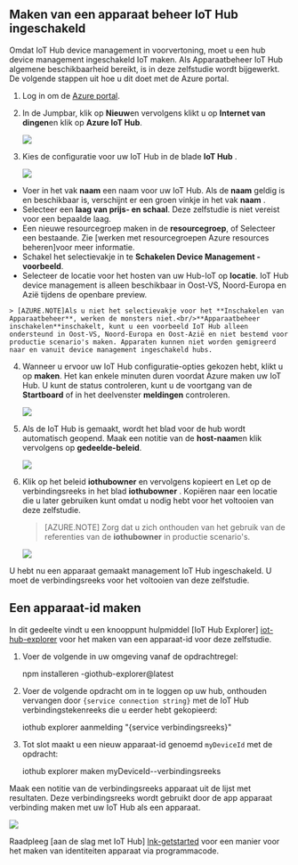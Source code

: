 ## <a name="create-a-device-management-enabled-iot-hub"></a>Maken van een apparaat beheer IoT Hub ingeschakeld

Omdat IoT Hub device management in voorvertoning, moet u een hub device management ingeschakeld IoT maken. Als Apparaatbeheer IoT Hub algemene beschikbaarheid bereikt, is in deze zelfstudie wordt bijgewerkt. De volgende stappen uit hoe u dit doet met de Azure portal.

1.  Log in om de [Azure portal].
2.  In de Jumpbar, klik op **Nieuw**en vervolgens klikt u op **Internet van dingen**en klik op **Azure IoT Hub**.

    ![][img-new-hub]

3.  Kies de configuratie voor uw IoT Hub in de blade **IoT Hub** .

    ![][img-configure-hub]

  -   Voer in het vak **naam** een naam voor uw IoT Hub. Als de **naam** geldig is en beschikbaar is, verschijnt er een groen vinkje in het vak **naam** .
  -   Selecteer een **laag van prijs- en schaal**. Deze zelfstudie is niet vereist voor een bepaalde laag.
  -   Een nieuwe resourcegroep maken in de **resourcegroep**, of Selecteer een bestaande. Zie [werken met resourcegroepen Azure resources beheren]voor meer informatie.
  -   Schakel het selectievakje in te **Schakelen Device Management - voorbeeld**.
  -   Selecteer de locatie voor het hosten van uw Hub-IoT op **locatie**. IoT Hub device management is alleen beschikbaar in Oost-VS, Noord-Europa en Azië tijdens de openbare preview.

    > [AZURE.NOTE]Als u niet het selectievakje voor het **Inschakelen van Apparaatbeheer**, werken de monsters niet.<br/>**Apparaatbeheer inschakelen**inschakelt, kunt u een voorbeeld IoT Hub alleen ondersteund in Oost-VS, Noord-Europa en Oost-Azië en niet bestemd voor productie scenario's maken. Apparaten kunnen niet worden gemigreerd naar en vanuit device management ingeschakeld hubs.

4.  Wanneer u ervoor uw IoT Hub configuratie-opties gekozen hebt, klikt u op **maken**. Het kan enkele minuten duren voordat Azure maken uw IoT Hub. U kunt de status controleren, kunt u de voortgang van de **Startboard** of in het deelvenster **meldingen** controleren.

    ![][img-monitor]

5.  Als de IoT Hub is gemaakt, wordt het blad voor de hub wordt automatisch geopend. Maak een notitie van de **host-naam**en klik vervolgens op **gedeelde-beleid**.

    ![][img-keys]

6.  Klik op het beleid **iothubowner** en vervolgens kopieert en Let op de verbindingsreeks in het blad **iothubowner** . Kopiëren naar een locatie die u later gebruiken kunt omdat u nodig hebt voor het voltooien van deze zelfstudie.

    > [AZURE.NOTE] Zorg dat u zich onthouden van het gebruik van de referenties van de **iothubowner** in productie scenario's.

    ![][img-connection]

U hebt nu een apparaat gemaakt management IoT Hub ingeschakeld. U moet de verbindingsreeks voor het voltooien van deze zelfstudie.

## <a name="create-a-device-identity"></a>Een apparaat-id maken

In dit gedeelte vindt u een knooppunt hulpmiddel [IoT Hub Explorer] [ iot-hub-explorer] voor het maken van een apparaat-id voor deze zelfstudie.

1. Voer de volgende in uw omgeving vanaf de opdrachtregel:

    npm installeren -giothub-explorer@latest

2. Voer de volgende opdracht om in te loggen op uw hub, onthouden vervangen door `{service connection string}` met de IoT Hub verbindingstekenreeks die u eerder hebt gekopieerd:

    iothub explorer aanmelding "{service verbindingsreeks}"

3. Tot slot maakt u een nieuw apparaat-id genoemd `myDeviceId` met de opdracht:

    iothub explorer maken myDeviceId--verbindingsreeks

Maak een notitie van de verbindingsreeks apparaat uit de lijst met resultaten. Deze verbindingsreeks wordt gebruikt door de app apparaat verbinding maken met uw IoT Hub als een apparaat.

![][img-identity]

Raadpleeg [aan de slag met IoT Hub] [ lnk-getstarted] voor een manier voor het maken van identiteiten apparaat via programmacode.

<!-- images and links -->
[img-new-hub]: media/iot-hub-get-started-create-hub-pp/image1.png
[img-configure-hub]: media/iot-hub-get-started-create-hub-pp/image2.png
[img-monitor]: media/iot-hub-get-started-create-hub-pp/image3.png
[img-keys]: media/iot-hub-get-started-create-hub-pp/image4.png
[img-connection]: media/iot-hub-get-started-create-hub-pp/image5.png
[img-identity]: media/iot-hub-get-started-create-hub-pp/devidentity.png

[Azure portal]: https://portal.azure.com/
[iot-hub-explorer]: https://github.com/Azure/azure-iot-sdks/tree/master/tools/iothub-explorer

[lnk-getstarted]: ../articles/iot-hub/iot-hub-csharp-csharp-getstarted.md
[Met behulp van de resourcegroepen Azure resources beheren]: ../articles/azure-portal/resource-group-portal.md
